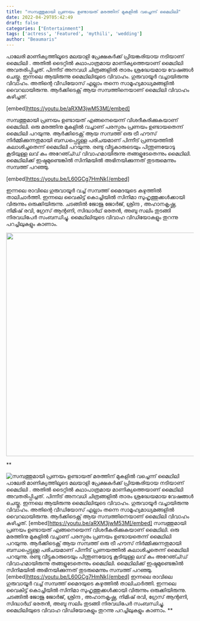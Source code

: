 ```yaml
---
title: "സമ്പത്തുമായി പ്രണയം ഉണ്ടായത് മരത്തിന് മുകളിൽ വച്ചെന്ന് മൈഥിലി"
date: 2022-04-29T05:42:49
draft: false
categories: ["Entertainment"]
tags: ['actress', 'Featured', 'mythili', 'wedding']
author: "Beaumaris"
---
```


പാലേരി മാണിക്യത്തിലൂടെ മലയാളി പ്രേക്ഷകർക്ക് പ്രിയങ്കരിയായ നടിയാണ് മൈഥിലി . അതിൽ ടൈറ്റിൽ കഥാപാത്രമായ മാണിക്യത്തെയാണ് മൈഥിലി അവതരിപ്പിച്ചത്. പിന്നീട് അനവധി ചിത്രങ്ങളിൽ താരം ശ്രദ്ധേയമായ വേഷങ്ങൾ ചെയ്തു. ഇന്നലെ ആയിരുന്നു മൈഥിലിയുടെ വിവാഹം. ഗുരുവായൂർ വച്ചായിരുന്നു വിവാഹം. അതിന്റെ വീഡിയോസ് എല്ലാം തന്നെ സാമൂഹ്യമാധ്യമങ്ങളിൽ വൈറലായിരുന്നു. ആർക്കിടെക്റ്റ് ആയ സമ്പത്തിനെയാണ് മൈഥിലി വിവാഹം കഴിച്ചത്.

[embed]https://youtu.be/aRXM3jwM53M[/embed]

സമ്പത്തുമായി പ്രണയം ഉണ്ടായത് എങ്ങനെയെന്ന് വിശദീകരിക്കുകയാണ് മൈഥിലി. ഒരു മരത്തിനു മുകളിൽ വച്ചാണ് പരസ്പരം പ്രണയം ഉണ്ടായതെന്ന് മൈഥിലി പറയുന്നു. ആർക്കിടെക്റ്റ് ആയ സമ്പത്ത് ഒരു ട്രീ ഹൗസ് നിർമ്മിക്കുന്നതുമായി ബന്ധപ്പെട്ടുള്ള പരിചയമാണ് പിന്നീട് പ്രണയത്തിൽ കലാശിച്ചതെന്ന് മൈഥിലി പറയുന്നു. രണ്ടു വീട്ടുകാരുടെയും പിന്തുണയോടു കൂടിയുള്ള ലവ് കം അറേ​ഞ്ച്ഡ് വിവാഹമായിരുന്നു തങ്ങളുടേതെന്നും മൈഥിലി. മൈഥിലിക്ക് ഇഷ്ടമുണ്ടെങ്കിൽ സിനിമയിൽ അഭിനയിക്കുന്നത് തുടരുമെന്നും സമ്പത്ത് പറഞ്ഞു.

[embed]https://youtu.be/L60GCg7HmNk[/embed]

ഇന്നലെ രാവിലെ ഗുരുവായൂർ വച്ച് സമ്പത്ത് മൈദയുടെ കഴുത്തിൽ താലിചാർത്തി. ഇന്നലെ വൈകിട്ട് കൊച്ചിയിൽ സിനിമാ സുഹൃത്തുക്കൾക്കായി വിരുന്നും ഒരുക്കിയിരുന്നു. ചടങ്ങിൽ ജോജു ജോർജ്, ശ്രിന്ദ , അഹാനകൃഷ്ണ, നിമിഷ് രവി, ഗ്രേസ് ആന്റണി, സിദ്ധാർഥ് ഭരതൻ, അബു സലിം തുടങ്ങി നിരവധിപേര്‍ സംബന്ധിച്ചു. മൈഥിലിയുടെ വിവാഹ വിഡിയോകളും തുറന്നു പറച്ചിലുകളും കാണാം.

<img class="alignnone size-full wp-image-331637" src="https://cdn.boolokam.com/articles/2022/04/Mythili-Marriage.webp" alt="" width="960" height="600" />

**


![സമ്പത്തുമായി പ്രണയം ഉണ്ടായത് മരത്തിന് മുകളിൽ വച്ചെന്ന് മൈഥിലി](https://cdn.boolokam.com/articles/2022/04/Mythili-Marriage.webp)പാലേരി മാണിക്യത്തിലൂടെ മലയാളി പ്രേക്ഷകർക്ക് പ്രിയങ്കരിയായ നടിയാണ് മൈഥിലി . അതിൽ ടൈറ്റിൽ കഥാപാത്രമായ മാണിക്യത്തെയാണ് മൈഥിലി അവതരിപ്പിച്ചത്. പിന്നീട് അനവധി ചിത്രങ്ങളിൽ താരം ശ്രദ്ധേയമായ വേഷങ്ങൾ ചെയ്തു. ഇന്നലെ ആയിരുന്നു മൈഥിലിയുടെ വിവാഹം. ഗുരുവായൂർ വച്ചായിരുന്നു വിവാഹം. അതിന്റെ വീഡിയോസ് എല്ലാം തന്നെ സാമൂഹ്യമാധ്യമങ്ങളിൽ വൈറലായിരുന്നു. ആർക്കിടെക്റ്റ് ആയ സമ്പത്തിനെയാണ് മൈഥിലി വിവാഹം കഴിച്ചത്. [embed]https://youtu.be/aRXM3jwM53M[/embed] സമ്പത്തുമായി പ്രണയം ഉണ്ടായത് എങ്ങനെയെന്ന് വിശദീകരിക്കുകയാണ് മൈഥിലി. ഒരു മരത്തിനു മുകളിൽ വച്ചാണ് പരസ്പരം പ്രണയം ഉണ്ടായതെന്ന് മൈഥിലി പറയുന്നു. ആർക്കിടെക്റ്റ് ആയ സമ്പത്ത് ഒരു ട്രീ ഹൗസ് നിർമ്മിക്കുന്നതുമായി ബന്ധപ്പെട്ടുള്ള പരിചയമാണ് പിന്നീട് പ്രണയത്തിൽ കലാശിച്ചതെന്ന് മൈഥിലി പറയുന്നു. രണ്ടു വീട്ടുകാരുടെയും പിന്തുണയോടു കൂടിയുള്ള ലവ് കം അറേ​ഞ്ച്ഡ് വിവാഹമായിരുന്നു തങ്ങളുടേതെന്നും മൈഥിലി. മൈഥിലിക്ക് ഇഷ്ടമുണ്ടെങ്കിൽ സിനിമയിൽ അഭിനയിക്കുന്നത് തുടരുമെന്നും സമ്പത്ത് പറഞ്ഞു. [embed]https://youtu.be/L60GCg7HmNk[/embed] ഇന്നലെ രാവിലെ ഗുരുവായൂർ വച്ച് സമ്പത്ത് മൈദയുടെ കഴുത്തിൽ താലിചാർത്തി. ഇന്നലെ വൈകിട്ട് കൊച്ചിയിൽ സിനിമാ സുഹൃത്തുക്കൾക്കായി വിരുന്നും ഒരുക്കിയിരുന്നു. ചടങ്ങിൽ ജോജു ജോർജ്, ശ്രിന്ദ , അഹാനകൃഷ്ണ, നിമിഷ് രവി, ഗ്രേസ് ആന്റണി, സിദ്ധാർഥ് ഭരതൻ, അബു സലിം തുടങ്ങി നിരവധിപേര്‍ സംബന്ധിച്ചു. മൈഥിലിയുടെ വിവാഹ വിഡിയോകളും തുറന്നു പറച്ചിലുകളും കാണാം. **
